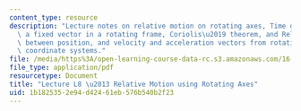 ```yaml
---
content_type: resource
description: "Lecture notes on relative motion on rotating axes, Time derivative of\
  \ a fixed vector in a rotating frame, Coriolis\u2019 theorem, and Relationships\
  \ between position, and velocity and acceleration vectors from rotating to non-rotating\
  \ coordinate systems."
file: /media/https%3A/open-learning-course-data-rc.s3.amazonaws.com/16-07-dynamics-fall-2009/1b1825352e94d42461eb576b540b2f23_MIT16_07F09_Lec08.pdf
file_type: application/pdf
resourcetype: Document
title: "Lecture L8 \u2013 Relative Motion using Rotating Axes"
uid: 1b182535-2e94-d424-61eb-576b540b2f23
---
```

